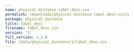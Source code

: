 ```yaml
---
name: physical-distance-label-desc-csv
permalink: /downloads/physical-distance-label-desc-csv/1
package: physical_distance
title: label_desc
filename: label_desc.csv
version: '1'
full_version: 1.2.0
file: /data/physical_distance/1/label_desc.csv
---
```

